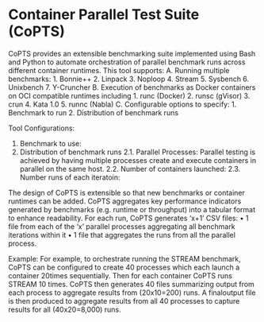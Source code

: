 # Container Parallel Test Suite (CoPTS)
CoPTS provides an extensible benchmarking suite implemented using Bash and Python to automate orchestration of parallel benchmark runs across different container runtimes. 
This tool supports:
A. Running multiple benchmarks:
	1. Bonnie++
	2. Linpack
	3. Noploop
 	4. Stream
    5. Sysbench
    6. Unixbench
    7. Y-Cruncher
B. Execution of benchmarks as Docker containers on OCI compatible runtimes including
    1. runc (Docker)
    2. runsc (gVisor)
    3. crun
    4. Kata 1.0
    5. runnc (Nabla)
C. Configurable options to specify: 
    1. Benchmark to run
    2. Distribution of benchmark runs

Tool Configurations:
1. Benchmark to use:
2. Distribution of benchmark runs
	2.1. Parallel Processes:
   		Parallel testing is achieved by having multiple processes create and execute containers in parallel on the same host.
   	2.2. Number of containers launched:
   	2.3. Number runs of each iteratoin:

The design of CoPTS is extensible so that new benchmarks or container runtimes can be added. 
CoPTS aggregates key performance indicators generated by benchmarks (e.g. runtime or throughput) into a tabular format to enhance readability. For each run, CoPTS generates ‘x+1’ CSV files: 
	• 1 file from each of the ‘x’ parallel processes aggregating all benchmark iterations within it 
 	• 1 file that aggregates the runs from all the parallel process. 

Example:
For example, to orchestrate running the STREAM benchmark, CoPTS can be configured to create 40 processes which each launch a container 20times sequentially. Then for each container CoPTS runs STREAM 10 times. 
CoPTS then generates 40 files summarizing output from each process to aggregate results from (20x10=200) runs. 
A finaloutput file is then produced to aggregate results from all 40 processes to capture results for all (40x20=8,000) runs. 
